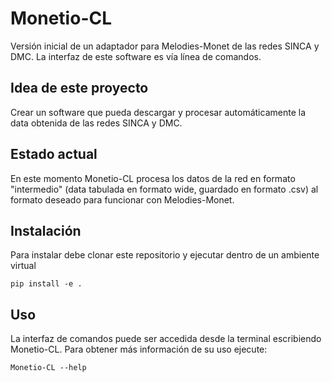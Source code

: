# Monetio-CL
Versión inicial de un adaptador para Melodies-Monet de las redes SINCA y DMC. La interfaz de este software es vía línea de comandos.

## Idea de este proyecto
Crear un software que pueda descargar y procesar automáticamente la data obtenida de las redes SINCA y DMC.

## Estado actual
En este momento Monetio-CL procesa los datos de la red en formato "intermedio" (data tabulada en formato wide, guardado en formato .csv) al formato deseado para funcionar con Melodies-Monet.

## Instalación
Para instalar debe clonar este repositorio y ejecutar dentro de un ambiente virtual
```
pip install -e .
```
## Uso
La interfaz de comandos puede ser accedida desde la terminal escribiendo Monetio-CL.
Para obtener más información de su uso ejecute:
```
Monetio-CL --help
```
